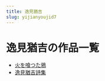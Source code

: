 ```yaml
---
title: 逸見猶吉
slug: yijianyoujid7
---
```


# 逸見猶吉の作品一覧

- [火を喰つた鴉](huowocantsutayaf1)
- [逸見猶吉詩集](yijianyoujishiji88)
